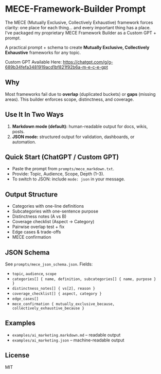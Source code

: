 # MECE-Framework-Builder Prompt
The MECE (Mutually Exclusive, Collectively Exhaustive) framework forces clarity: one place for each thing... and every important thing has a place. I’ve packaged my proprietary MECE Framework Builder as a Custom GPT + prompt. 

A practical prompt + schema to create **Mutually Exclusive, Collectively Exhaustive** frameworks for any topic.

Custom GPT Available Here: https://chatgpt.com/g/g-689b34fefa3481919acd1bf821f92b6a-m-e-c-e-gpt

## Why
Most frameworks fail due to **overlap** (duplicated buckets) or **gaps** (missing areas). This builder enforces scope, distinctness, and coverage.

## Use It In Two Ways
1. **Markdown mode (default):** human-readable output for docs, wikis, posts.  
2. **JSON mode:** structured output for validation, dashboards, or automation.

## Quick Start (ChatGPT / Custom GPT)
- Paste the prompt from `prompts/mece_markdown.txt`.
- Provide: Topic, Audience, Scope, Depth (1–3).  
- To switch to JSON: include `mode: json` in your message.

## Output Structure
- Categories with one-line definitions  
- Subcategories with one-sentence purpose  
- Distinctness notes (A vs B)  
- Coverage checklist (Aspect → Category)  
- Pairwise overlap test + fix  
- Edge cases & trade-offs  
- MECE confirmation

## JSON Schema
See `prompts/mece_json_schema.json`. Fields:
- `topic`, `audience`, `scope`
- `categories[] { name, definition, subcategories[] { name, purpose } }`
- `distinctness_notes[] { vs[2], reason }`
- `coverage_checklist[] { aspect, category }`
- `edge_cases[]`
- `mece_confirmation { mutually_exclusive_because, collectively_exhaustive_because }`

## Examples
- `examples/ai_marketing.markdown.md` – readable output  
- `examples/ai_marketing.json` – machine-readable output

## License
MIT

